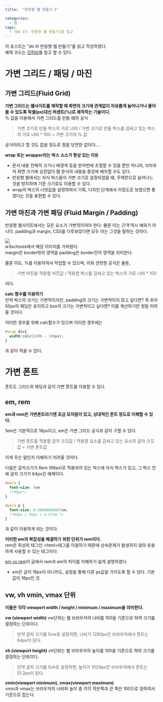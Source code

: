 ```yaml
---
title:  "반응형 웹 만들기-1"

categories:
  - 웹
tags:
  - (Do It! 반응형 웹 만들기)를 일고
---
```

이 포스트는 "do it! 반응형 웹 만들기"를 읽고 작성하였다.  
예제 코드는 [깃허브](https://github.com/cloudbaby/Do-it-Responsive-Web-Design-Example)를 참고 할 수 있다.

# 가변 그리드 / 패딩 / 마진
## 가변 그리드(Fluid Grid)
__가변 그리드는 웹사이트를 제작할 때 화면의 크기에 관계없이 자유롭게 늘어나거나 줄어들 수 있도록 픽셀(px)대신 퍼센트(%)로 제작하는 기술이다.__  
% 값을 이용해서 가변 그리드를 만들 떄의 공식
> 가변 크기로 만들 박스의 가로 너비 / 가변 크기로 만들 박스를 감싸고 있는 박스의 가로 너비 * 100 = 가변 크기의 % 값   

공식이라고 할 것도 없을 정도로 정말 당연한 값이다....

__wrap 또는 wrapper라는 박스 소스가 항상 있는 이유__
 - 문서 내용 전체의 크기나 배경색 등을 한꺼번에 조절할 수 있을 뿐만 아니라, 브라우저 화면 크기에 상관없이 웹 문서의 내용을 중앙에 배치할 수도 있다. 
 - 반응형 웹에서는 자식 박스들이 가변 크기로 설정되었을 떄, 무제한으로 늘어나느 것을 방지하며 기준 크기로도 이용할 수 있다.
 - wrap의 박스의 너빗값을 설정하여서 기획, 디자인 단계에서 이정도로 보였으면 좋겠다는 것을 표현할 수 있다.

## 가변 마진과 가변 패딩 (Fluid Margin / Padding)
반응형 웹사이트에서는 모든 요소가 가변적이여야 한다. 물론 이는 _간격_ 역시 예외가 아니다. padding과 margin, CSS를 다루보았다면 모두 아는 그것을 말하는 것이다.

![](https://www.w3schools.com/css/box-model.gif)  
w3schools에서 해당 이미지를 가져왔다.  
margin은 border밖의 영역을 padding은 border안의 영역을 의미한다.

물론 이도, %를 이용하여서 작업할 수 있으며, 이와 관련한 공식은 물론,
> 가변 마진을 적용할 마진값 / 적용할 박스를 감싸고 있는 박스의 가로 너비 * 100

이다.

__calc 함수를 이용하기__  
만약 박스의 크기는 가변적이지만, padding의 크기는 가변적이지 않고 싶다면? 즉 좌우 50px의 패딩은 유지하고 box의 크기는 가변적이고 싶다면? 이를 계산하기란 정말 어려울 것이다.

이러한 경우를 위해 calc함수가 있으며 이러한 경우에는

```css
#wrap div{
  width:calc(100% - 100px);
}
```
과 같이 적을 수 있다.

# 가변 폰트
폰트도 그리드와 패딩과 같이 가변 폰트를 이용할 수 있다.

## em, rem
__em과 rem은 가변폰트라기엔 조금 모자람이 있고, 상대적인 폰트 정도로 이해할 수 있다.__

1em은 기본적으로 16px이고, em은 가변 그리드 공식과 같이 구할 수 있다.
> 가변 폰트를 적용할 글자 크깃값 / 적용할 요소를 감싸고 있는 요소의 글자 크깃값 = 가변 폰트값

이게 무슨 말인지 이해하기 어려울 것이다.

다음은 글자크기가 6em (96px)로 적용되어 있는 박스에 자식 박스가 있고, 그 박스 안에 글자 크기가 64px인 예제이다.
```css
#para {
  font-size: 6em
  /*96px*/
}

#para p {
  font-size: 0.66666666667em;
  /*64px / 96px = 0.67em */
}
```
과 같이 이용하게 되는 것이다.

__이러한 em의 복잡성을 해결하기 위한 단위가 rem이다.__  
rem은 최상위 태그인 \<html>태그를 이용하기 때문에 상속문제가 발생하지 않아 유용하게 사용할 수 있는 태그이다.

[em vs rem](https://jeongwooahn.medium.com/%EB%B2%88%EC%97%AD-rem-vs-em-5eac6122b8ea)이 글에서 rem과 em의 차이를 이해하기 쉽게 설명하였다.

+ em은 굳이 16px이 아니어도, 설정을 통해 다른 px값을 가지도록 할 수 있다. 기본값이 16px인 것.

## vw, vh vmin, vmax 단위
__이들은 각각 viewport width / height / minimum / maximum을 의미한다.__

__vw (viewport width)__
vw단위는 웹 브라우저의 너비를 100을 기준으로 하여 크기를 결정하는 단위이다.
> 만약 글자 크기를 5vw로 설정하면, 너비가 1280px인 브라우저에서 폰트는 64px이 된다.

__vh (viewport height)__
vh단위는 웹 브라우저의 높이를 100을 기준으로 하여 크기를 결정하는 단위이다.
> 만약 글자 크기를 5vh로 설정하면, 높이가 1024px인 브라우저에서 폰트는 51.2px이 된다.

__vmin(viewport minimum), vmax(viewport maximum)__  
vmin과 vmax는 브라우저의 너비와 높이 중 각각 작은쪽과 큰 쪽은 100으로 정하여서 기준으로 잡는다.